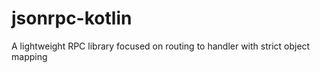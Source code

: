 # jsonrpc-kotlin
A lightweight RPC library focused on routing to handler with strict object mapping
